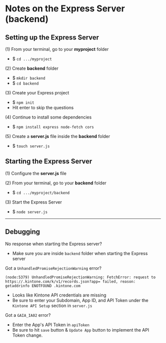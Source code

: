 # Notes on the Express Server (backend)

## Setting up the Express Server
(1) From your terminal, go to your **myproject** folder
  * $ `cd .../myproject`

(2) Create **backend** folder
  * $ `mkdir backend`
  * $ `cd backend`

(3) Create your Express project
  * $ `npm init`
  * Hit enter to skip the questions

(4) Continue to install some dependencies
  * $ `npm install express node-fetch cors`

(5) Create a **server.js** file inside the **backend** folder
  * $ `touch server.js`

## Starting the Express Server
(1) Configure the **server.js** file

(2) From your terminal, go to your **backend** folder
  * $ `cd .../myproject/backend`

(3) Start the Express Server
  * $ `node server.js`

---

## Debugging

No response when starting the Express server?
  * Make sure you are inside `backend` folder when starting the Express server

Got a `UnhandledPromiseRejectionWarning` error?

```text
(node:5379) UnhandledPromiseRejectionWarning: FetchError: request to https://.kintone.com/k/v1/records.json?app= failed, reason: getaddrinfo ENOTFOUND .kintone.com
```

  * Looks like Kintone API credentials are missing
  * Be sure to enter your Subdomain, App ID, and API Token under the `Kintone API Setup` section in `server.js`

Got a `GAIA_IA02` error?
  * Enter the App's API Token in `apiToken`
  * Be sure to hit `save` button & `Update App` button to implement the API Token change.

